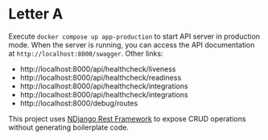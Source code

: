 # Letter A

Execute `docker compose up app-production` to start API server in production mode. When the server is running, you can access the API documentation at `http://localhost:8000/swagger`. Other links:

- http://localhost:8000/api/healthcheck/liveness
- http://localhost:8000/api/healthcheck/readiness
- http://localhost:8000/api/healthcheck/integrations
- http://localhost:8000/api/healthcheck/integrations
- http://localhost:8000/debug/routes

This project uses [NDjango Rest Framework](https://github.com/juntossomosmais/NDjango.RestFramework) to expose CRUD operations without generating boilerplate code.

